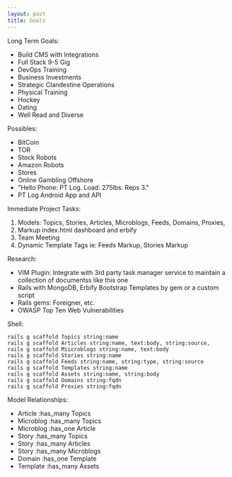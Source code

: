 ```yaml
---
layout: post
title: Goals
---
```


Long Term Goals:

* Build CMS with Integrations
* Full Stack 9-5 Gig
* DevOps Training
* Business Investments
* Strategic Clandestine Operations
* Physical Training
* Hockey
* Dating
* Well Read and Diverse

Possibles:

* BitCoin
* TOR
* Stock Robots
* Amazon Robots
* Stores
* Online Gambling Offshore
* "Hello Phone: PT Log. Load: 275lbs. Reps 3." 
* PT Log Android App and API

Immediate Project Tasks:

1. Models: Topics, Stories, Articles, Microblogs, Feeds, Domains, Proxies, 
2. Markup index.html dashboard and erbify
3. Team Meeting
4. Dynamic Template Tags ie: Feeds Markup, Stories Markup

Research:

* VIM Plugin: Integrate with 3rd party task manager service to maintain a 
  collection of documentss like this one
* Rails with MongoDB, Erbify Bootstrap Templates by gem or a custom script
* Rails gems: Foreigner, etc.
* OWASP Top Ten Web Vulnerabilities

Shell:

```shell
rails g scaffold Topics string:name
rails g scaffold Articles string:name, text:body, string:source, 
rails g scaffold Miicroblogs string:name, text:body
rails g scaffold Stories string:name
rails g scaffold Feeds string:name, string:type, string:source
rails g scaffold Templates string:name
rails g scaffold Assets string:name, string:body
rails g scaffold Domains string:fqdn
rails g scaffold Proxies string:fqdn
```

Model Relationships:

* Article :has_many Topics 
* Microblog  :has_many Topics
* Microblog :has_one Article
* Story :has_many Topics
* Story :has_many Articles
* Story :has_many Microblogs
* Domain :has_one Template
* Template :has_many Assets
